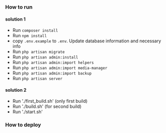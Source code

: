 ### How to run ###

#### solution 1 ####
- Run `composer install`
- Run `npm install`
- copy `.env.example` to `.env`. Update database information and necessary info
- Run `php artisan migrate`
- Run `php artisan admin:install`
- Run `php artisan admin:import helpers`
- Run `php artisan admin:import media-manager`
- Run `php artisan admin:import backup`
- Run `php artisan server`

#### solution 2 ####

- Run './first_build.sh' (only first build)
- Run './build.sh' (for second build)
- Run './start.sh'

### How to deploy ###

